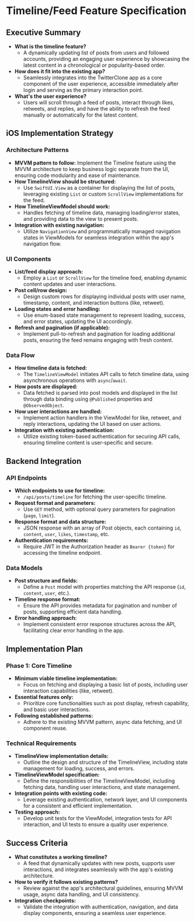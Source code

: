 # Timeline/Feed Feature Specification

## Executive Summary
- **What is the timeline feature?**
  - A dynamically updating list of posts from users and followed accounts, providing an engaging user experience by showcasing the latest content in a chronological or popularity-based order.
- **How does it fit into the existing app?**
  - Seamlessly integrates into the TwitterClone app as a core component of the user experience, accessible immediately after login and serving as the primary interaction point.
- **What's the user experience?**
  - Users will scroll through a feed of posts, interact through likes, retweets, and replies, and have the ability to refresh the feed manually or automatically for the latest content.

## iOS Implementation Strategy

### Architecture Patterns
- **MVVM pattern to follow:** Implement the Timeline feature using the MVVM architecture to keep business logic separate from the UI, ensuring code modularity and ease of maintenance.
- **How TimelineView should be structured:**
  - Use `SwiftUI.View` as a container for displaying the list of posts, leveraging existing `List` or custom `ScrollView` implementations for the feed.
- **How TimelineViewModel should work:**
  - Handles fetching of timeline data, managing loading/error states, and providing data to the view to present posts.
- **Integration with existing navigation:**
  - Utilize `NavigationView` and programmatically managed navigation states in ViewModels for seamless integration within the app's navigation flow.

### UI Components
- **List/feed display approach:**
  - Employ a `List` or `ScrollView` for the timeline feed, enabling dynamic content updates and user interactions.
- **Post cell/row design:**
  - Design custom rows for displaying individual posts with user name, timestamp, content, and interaction buttons (like, retweet).
- **Loading states and error handling:**
  - Use enum-based state management to represent loading, success, and error states, updating the UI accordingly.
- **Refresh and pagination (if applicable):**
  - Implement pull-to-refresh and pagination for loading additional posts, ensuring the feed remains engaging with fresh content.

### Data Flow
- **How timeline data is fetched:**
  - The `TimelineViewModel` initiates API calls to fetch timeline data, using asynchronous operations with `async`/`await`.
- **How posts are displayed:**
  - Data fetched is parsed into post models and displayed in the list through data binding using `@Published` properties and `@ObservedObject`.
- **How user interactions are handled:**
  - Implement action handlers in the ViewModel for like, retweet, and reply interactions, updating the UI based on user actions.
- **Integration with existing authentication:**
  - Utilize existing token-based authentication for securing API calls, ensuring timeline content is user-specific and secure.

## Backend Integration

### API Endpoints
- **Which endpoints to use for timeline:**
  - `/api/posts/timeline` for fetching the user-specific timeline.
- **Request format and parameters:**
  - Use `GET` method, with optional query parameters for pagination (`page`, `limit`).
- **Response format and data structure:**
  - JSON response with an array of Post objects, each containing `id`, `content`, `user`, `likes`, `timestamp`, etc.
- **Authentication requirements:**
  - Require JWT in the Authorization header as `Bearer {token}` for accessing the timeline endpoint.

### Data Models
- **Post structure and fields:**
  - Define a `Post` model with properties matching the API response (`id`, `content`, `user`, etc.).
- **Timeline response format:**
  - Ensure the API provides metadata for pagination and number of posts, supporting efficient data handling.
- **Error handling approach:**
  - Implement consistent error response structures across the API, facilitating clear error handling in the app.

## Implementation Plan

### Phase 1: Core Timeline
- **Minimum viable timeline implementation:**
  - Focus on fetching and displaying a basic list of posts, including user interaction capabilities (like, retweet).
- **Essential features only:**
  - Prioritize core functionalities such as post display, refresh capability, and basic user interactions.
- **Following established patterns:**
  - Adhere to the existing MVVM pattern, async data fetching, and UI component reuse.

### Technical Requirements
- **TimelineView implementation details:**
  - Outline the design and structure of the TimelineView, including state management for loading, success, and errors.
- **TimelineViewModel specification:**
  - Define the responsibilities of the TimelineViewModel, including fetching data, handling user interactions, and state management.
- **Integration points with existing code:**
  - Leverage existing authentication, network layer, and UI components for a consistent and efficient implementation.
- **Testing approach:**
  - Develop unit tests for the ViewModel, integration tests for API interaction, and UI tests to ensure a quality user experience.

## Success Criteria
- **What constitutes a working timeline?**
  - A feed that dynamically updates with new posts, supports user interactions, and integrates seamlessly with the app's existing architecture.
- **How to verify it follows existing patterns?**
  - Review against the app's architectural guidelines, ensuring MVVM usage, async data handling, and UI consistency.
- **Integration checkpoints:**
  - Validate the integration with authentication, navigation, and data display components, ensuring a seamless user experience.